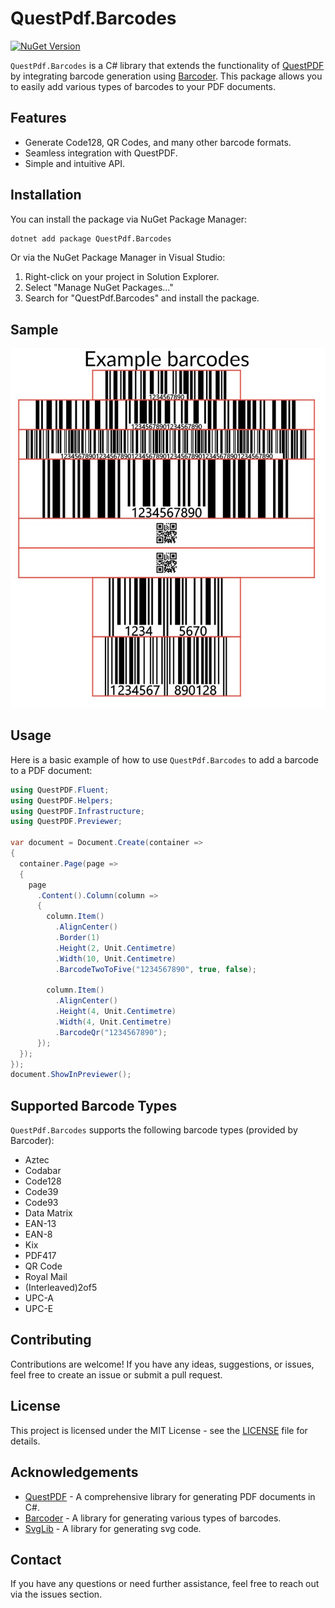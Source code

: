# QuestPdf.Barcodes

[![NuGet Version](https://img.shields.io/nuget/v/QuestPdf.Barcodes.svg?style=flat-square)](https://www.nuget.org/packages/QuestPdf.Barcodes/)

`QuestPdf.Barcodes` is a C# library that extends the functionality of [QuestPDF](https://www.nuget.org/packages/QuestPDF/) by integrating barcode generation using [Barcoder](https://www.nuget.org/packages/Barcoder/). This package allows you to easily add various types of barcodes to your PDF documents.

## Features

- Generate Code128, QR Codes, and many other barcode formats.
- Seamless integration with QuestPDF.
- Simple and intuitive API.

## Installation

You can install the package via NuGet Package Manager:

```sh
dotnet add package QuestPdf.Barcodes
```

Or via the NuGet Package Manager in Visual Studio:

1. Right-click on your project in Solution Explorer.
2. Select "Manage NuGet Packages..."
3. Search for "QuestPdf.Barcodes" and install the package.

## Sample

![My Image](assets/barcode-samples.jpg)

## Usage

Here is a basic example of how to use `QuestPdf.Barcodes` to add a barcode to a PDF document:

```csharp
using QuestPDF.Fluent;
using QuestPDF.Helpers;
using QuestPDF.Infrastructure;
using QuestPDF.Previewer;

var document = Document.Create(container =>
{
  container.Page(page =>
  {
    page
      .Content().Column(column =>
      {
        column.Item()
          .AlignCenter()
          .Border(1)
          .Height(2, Unit.Centimetre)
          .Width(10, Unit.Centimetre)
          .BarcodeTwoToFive("1234567890", true, false);

        column.Item()
          .AlignCenter()
          .Height(4, Unit.Centimetre)
          .Width(4, Unit.Centimetre)
          .BarcodeQr("1234567890");
      });
  });
});
document.ShowInPreviewer();
```

## Supported Barcode Types

`QuestPdf.Barcodes` supports the following barcode types (provided by Barcoder):

- Aztec
- Codabar
- Code128
- Code39
- Code93
- Data Matrix
- EAN-13
- EAN-8
- Kix
- PDF417
- QR Code
- Royal Mail
- (Interleaved)2of5
- UPC-A
- UPC-E

## Contributing

Contributions are welcome! If you have any ideas, suggestions, or issues, feel free to create an issue or submit a pull request.

## License

This project is licensed under the MIT License - see the [LICENSE](LICENSE) file for details.

## Acknowledgements

- [QuestPDF](https://github.com/QuestPDF/QuestPDF) - A comprehensive library for generating PDF documents in C#.
- [Barcoder](https://github.com/huysentruitw/barcoder) - A library for generating various types of barcodes.
- [SvgLib](https://github.com/huysentruitw/svglib) - A library for generating svg code.

## Contact

If you have any questions or need further assistance, feel free to reach out via the issues section.

